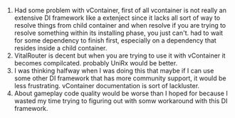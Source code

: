 1. Had some problem with vContainer, first of all vcontainer is not really an extensive DI framework like a extenject since it lacks all sort of way to resolve things from child container and when resolve if you are trying to resolve something within its installing phase, you just can't. had to wait for some dependency to finish first, especially on a dependency that resides inside a child container.
2. VitalRouter is decent but when you are trying to use it with vContainer it becomes compilcated. probably UniRx would be better.
3. I was thinking halfway when I was doing this that maybe if I can use some other DI framework that has more community support, it would be less frustrating. vContainer documentation is sort of lackluster.
4. About gameplay code quality would be worse than I hoped for because I wasted my time trying to figuring out with somw workaround with this DI framework.  
